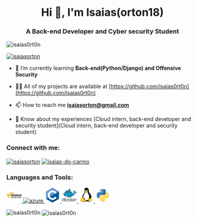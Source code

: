 <h1 align="center">Hi 👋, I'm Isaias(orton18)</h1>
<h3 align="center">A Back-end Developer and Cyber security Student</h3>

<p align="left"> <img src="https://komarev.com/ghpvc/?username=isaias0rt0n&label=Profile%20views&color=0e75b6&style=flat" alt="isaias0rt0n" /> </p>

<p align="left"> <a href="https://twitter.com/isaiasorton" target="blank"><img src="https://img.shields.io/twitter/follow/isaiasorton?logo=twitter&style=for-the-badge" alt="isaiasorton" /></a> </p>

- 🌱 I’m currently learning **Back-end(Python/Django) and Offensive Security**

- 👨‍💻 All of my projects are available at [https://github.com/isaias0rt0n](https://github.com/isaias0rt0n)

- 📫 How to reach me **isaiasorton@gmail.com**

- 📄 Know about my experiences [Cloud intern, back-end developer and security student](Cloud intern, back-end developer and security student)

<h3 align="left">Connect with me:</h3>
<p align="left">
<a href="https://twitter.com/isaiasorton" target="blank"><img align="center" src="https://raw.githubusercontent.com/rahuldkjain/github-profile-readme-generator/master/src/images/icons/Social/twitter.svg" alt="isaiasorton" height="30" width="40" /></a>
<a href="https://linkedin.com/in/isaias-do-carmo" target="blank"><img align="center" src="https://raw.githubusercontent.com/rahuldkjain/github-profile-readme-generator/master/src/images/icons/Social/linked-in-alt.svg" alt="isaias-do-carmo" height="30" width="40" /></a>
</p>

<h3 align="left">Languages and Tools:</h3>
<p align="left"> <a href="https://aws.amazon.com" target="_blank" rel="noreferrer"> <img src="https://raw.githubusercontent.com/devicons/devicon/master/icons/amazonwebservices/amazonwebservices-original-wordmark.svg" alt="aws" width="40" height="40"/> </a> <a href="https://azure.microsoft.com/en-in/" target="_blank" rel="noreferrer"> <img src="https://www.vectorlogo.zone/logos/microsoft_azure/microsoft_azure-icon.svg" alt="azure" width="40" height="40"/> </a> <a href="https://www.cprogramming.com/" target="_blank" rel="noreferrer"> <img src="https://raw.githubusercontent.com/devicons/devicon/master/icons/c/c-original.svg" alt="c" width="40" height="40"/> </a> <a href="https://www.docker.com/" target="_blank" rel="noreferrer"> <img src="https://raw.githubusercontent.com/devicons/devicon/master/icons/docker/docker-original-wordmark.svg" alt="docker" width="40" height="40"/> </a> <a href="https://www.linux.org/" target="_blank" rel="noreferrer"> <img src="https://raw.githubusercontent.com/devicons/devicon/master/icons/linux/linux-original.svg" alt="linux" width="40" height="40"/> </a> <a href="https://www.python.org" target="_blank" rel="noreferrer"> <img src="https://raw.githubusercontent.com/devicons/devicon/master/icons/python/python-original.svg" alt="python" width="40" height="40"/> </a> </p>

<p><img align="left" src="https://github-readme-stats.vercel.app/api/top-langs?username=isaias0rt0n&show_icons=true&locale=en&layout=compact" alt="isaias0rt0n" /></p>

<p>&nbsp;<img align="center" src="https://github-readme-stats.vercel.app/api?username=isaias0rt0n&show_icons=true&locale=en" alt="isaias0rt0n" /></p>

